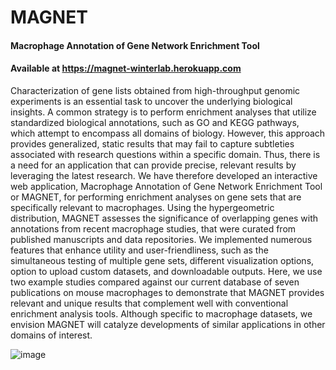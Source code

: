 # MAGNET

#### Macrophage Annotation of Gene Network Enrichment Tool

#### Available at https://magnet-winterlab.herokuapp.com


Characterization of gene lists obtained from high-throughput genomic experiments is an essential task
to uncover the underlying biological insights. A common strategy is to perform enrichment analyses
that utilize standardized biological annotations, such as GO and KEGG pathways, which attempt to
encompass all domains of biology. However, this approach provides generalized, static results that
may fail to capture subtleties associated with research questions within a specific domain. Thus, there
is a need for an application that can provide precise, relevant results by leveraging the latest research.
We have therefore developed an interactive web application, Macrophage Annotation of Gene Network
Enrichment Tool or MAGNET, for performing enrichment analyses on gene sets that are specifically
relevant to macrophages. Using the hypergeometric distribution, MAGNET assesses the significance
of overlapping genes with annotations from recent macrophage studies, that were curated from
published manuscripts and data repositories. We implemented numerous features that enhance utility
and user-friendliness, such as the simultaneous testing of multiple gene sets, different visualization
options, option to upload custom datasets, and downloadable outputs. Here, we use two example
studies compared against our current database of seven publications on mouse macrophages to
demonstrate that MAGNET provides relevant and unique results that complement well with
conventional enrichment analysis tools. Although specific to macrophage datasets, we envision
MAGNET will catalyze developments of similar applications in other domains of interest.

![image](https://user-images.githubusercontent.com/20377476/164351179-a7b7eeab-716b-44f3-8ed4-8394e4dbef05.png)
